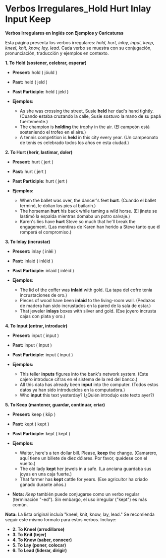 # Verbos Irregulares_Hold Hurt Inlay Input Keep



**Verbos Irregulares en Inglés con Ejemplos y Caricaturas**

Esta página presenta los verbos irregulares: *hold, hurt, inlay, input, keep, kneel, knit, know, lay, lead*. Cada verbo se muestra con su conjugación, pronunciación, traducción y ejemplos en contexto.

**1. To Hold (sostener, celebrar, esperar)**

*   **Present:** hold ( jóuld )
*   **Past:** held ( jeld )
*   **Past Participle:** held ( jeld )

*   **Ejemplos:**
    *   As she was crossing the street, Susie **held** her dad's hand tightly. (Cuando estaba cruzando la calle, Susie sostuvo la mano de su papá fuertemente.)
    *   The champion is **holding** the trophy in the air. (El campeón está sosteniendo el trofeo en el aire.)
    *   A tennis competition is **held** in this city every year. (Un campeonato de tenis es celebrado todos los años en esta ciudad.)

**2. To Hurt (herir, lastimar, doler)**

*   **Present:** hurt ( jert )
*   **Past:** hurt ( jert )
*   **Past Participle:** hurt ( jert )

*   **Ejemplos:**
    *   When the ballet was over, the dancer's feet **hurt**. (Cuando el ballet terminó, le dolían los pies al bailarín.)
    *   The horseman **hurt** his back while taming a wild horse. (El jinete se lastimó la espalda mientras domaba un potro salvaje.)
    *   Karen's lies have **hurt** Steve so much that he'll break the engagement. (Las mentiras de Karen han herido a Steve tanto que él romperá el compromiso.)

**3. To Inlay (incrustar)**

*   **Present:** inlay ( inléi )
*   **Past:** inlaid ( inléid )
*   **Past Participle:** inlaid ( inléid )

*   **Ejemplos:**
    *   The lid of the coffer was **inlaid** with gold. (La tapa del cofre tenía incrustaciones de oro.)
    *   Pieces of wood have been **inlaid** to the living-room wall. (Pedazos de madera han sido incrustados en la pared de la sala de estar.)
    *   That jeweler **inlays** boxes with silver and gold. (Ese joyero incrusta cajas con plata y oro.)

**4. To Input (entrar, introducir)**

*   **Present:** input ( ínput )
*   **Past:** input ( ínput )
*   **Past Participle:** input ( ínput )

*   **Ejemplos:**
    *   This teller **inputs** figures into the bank's network system. (Este cajero introduce cifras en el sistema de la red del banco.)
    *   All this data has already been **input** into the computer. (Todos estos datos ya han sido introducidos en la computadora.)
    *   Who **input** this text yesterday? (¿Quién introdujo este texto ayer?)

**5. To Keep (mantener, guardar, continuar, criar)**

*   **Present:** keep ( kíip )
*   **Past:** kept ( kept )
*   **Past Participle:** kept ( kept )

*   **Ejemplos:**
    *   Waiter, here's a ten dollar bill. Please, **keep** the change. (Camarero, aquí tiene un billete de diez dólares. Por favor, quédese con el vuelto.)
    *   The old lady **kept** her jewels in a safe. (La anciana guardaba sus joyas en una caja fuerte.)
    *   That farmer has **kept** cattle for years. (Ese agricultor ha criado ganado durante años.)

*   **Nota:** *Keep* también puede conjugarse como un verbo regular (terminación "-ed"). Sin embargo, el uso irregular ("kept") es más común.

**Nota:**  La lista original incluía "kneel, knit, know, lay, lead."  Se recomienda seguir este mismo formato para estos verbos. Incluye:

*   **2.  To Kneel (arrodillarse)**
*   **3.  To Knit (tejer)**
*   **4.  To Know (saber, conocer)**
*   **5.  To Lay (poner, colocar)**
*   **6.  To Lead (liderar, dirigir)**

